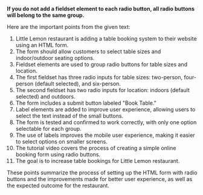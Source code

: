 **If you do not add a fieldset element to each radio button, all radio buttons will belong to the same group.**

Here are the important points from the given text:

1. Little Lemon restaurant is adding a table booking system to their website using an HTML form.
2. The form should allow customers to select table sizes and indoor/outdoor seating options.
3. Fieldset elements are used to group radio buttons for table sizes and location.
4. The first fieldset has three radio inputs for table sizes: two-person, four-person (default selected), and six-person.
5. The second fieldset has two radio inputs for location: indoors (default selected) and outdoors.
6. The form includes a submit button labeled "Book Table."
7. Label elements are added to improve user experience, allowing users to select the text instead of the small buttons.
8. The form is tested and confirmed to work correctly, with only one option selectable for each group.
9. The use of labels improves the mobile user experience, making it easier to select options on smaller screens.
10. The tutorial video covers the process of creating a simple online booking form using radio buttons.
11. The goal is to increase table bookings for Little Lemon restaurant.

These points summarize the process of setting up the HTML form with radio buttons and the improvements made for better user experience, as well as the expected outcome for the restaurant.
